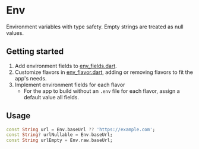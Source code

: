 # Env

Environment variables with type safety. Empty strings are treated as null values.

## Getting started

1. Add environment fields to [env_fields.dart](lib/src/env/config/env_fields.dart).
1. Customize flavors in [env_flavor.dart](lib/src/env/config/env_flavor.dart), adding or removing flavors to fit the app's needs.
1. Implement environment fields for each flavor
   - For the app to build without an `.env` file for each flavor, assign a default value all fields.

## Usage

```dart
const String url = Env.baseUrl ?? 'https://example.com';
const String? urlNullable = Env.baseUrl;
const String urlEmpty = Env.raw.baseUrl;
```
